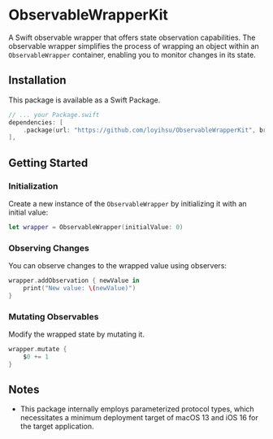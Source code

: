 # ObservableWrapperKit

A Swift observable wrapper that offers state observation capabilities. The observable wrapper simplifies the process of wrapping an object within an `ObservableWrapper` container, enabling you to monitor changes in its state.

## Installation

This package is available as a Swift Package.

```swift
// ... your Package.swift
dependencies: [
    .package(url: "https://github.com/loyihsu/ObservableWrapperKit", branch: "main"),
],
```

## Getting Started

### Initialization

Create a new instance of the `ObservableWrapper` by initializing it with an initial value:

```swift
let wrapper = ObservableWrapper(initialValue: 0)
```

### Observing Changes

You can observe changes to the wrapped value using observers:

```swift
wrapper.addObservation { newValue in
    print("New value: \(newValue)")
}
```

### Mutating Observables

Modify the wrapped state by mutating it.

```swift
wrapper.mutate {
    $0 += 1
}
```

## Notes

* This package internally employs parameterized protocol types, which necessitates a minimum deployment target of macOS 13 and iOS 16 for the target application.

